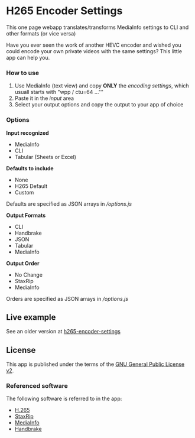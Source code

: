 # H265 Encoder Settings
This one page webapp translates/transforms MediaInfo settings to CLI and other formats (or vice versa)

Have you ever seen the work of another HEVC encoder and wished you could encode your own private videos with the same settings?
This little app can help you.

### How to use
1. Use MediaInfo (text view) and copy **ONLY** the _encoding settings_, which usuall starts with "wpp / ctu=64 ...""
2. Paste it in the _input_ area
3. Select your output options and copy the output to your app of choice

### Options
**Input recognized**
* MediaInfo
* CLI
* Tabular (Sheets or Excel)

**Defaults to include**
* None
* H265 Default
* Custom

Defaults are specified as JSON arrays in _/options.js_

**Output Formats**
* CLI
* Handbrake
* JSON
* Tabular
* MediaInfo

**Output Order**
* No Change
* StaxRip
* MediaInfo

Orders are specified as JSON arrays in _/options.js_

## Live example
See an older version at [h265-encoder-settings](http://phaze-phusion.co.za/h265-encoder-settings/)

## License
This app is published under the terms of the [GNU General Public License v2](LICENSE).

### Referenced software
The following software is referred to in the app:
* [H.265](http://x265.org/)
* [StaxRip](https://github.com/stax76/staxrip)
* [MediaInfo](https://mediaarea.net/en/MediaInfo)
* [Handbrake](https://handbrake.fr/)
